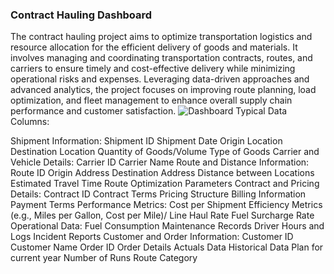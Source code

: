 ### Contract Hauling Dashboard
 The contract hauling project aims to optimize transportation logistics and resource allocation for the efficient delivery of goods and materials. It involves managing and coordinating transportation contracts, routes, and carriers to ensure timely and cost-effective delivery while minimizing operational risks and expenses. Leveraging data-driven approaches and advanced analytics, the project focuses on improving route planning, load optimization, and fleet management to enhance overall supply chain performance and customer satisfaction.
 ![Dashboard](https://github.com/mlmariscotes/Fleet-Management-Dashboard/assets/99033220/4e12c5a4-8bbe-4094-b02c-820c4e5005de)
Typical Data Columns:

Shipment Information:
Shipment ID
Shipment Date
Origin Location
Destination Location
Quantity of Goods/Volume 
Type of Goods
Carrier and Vehicle Details:
Carrier ID
Carrier Name
Route and Distance Information:
Route ID
Origin Address
Destination Address
Distance between Locations
Estimated Travel Time
Route Optimization Parameters
Contract and Pricing Details:
Contract ID
Contract Terms
Pricing Structure
Billing Information
Payment Terms
Performance Metrics:
Cost per Shipment
Efficiency Metrics (e.g., Miles per Gallon, Cost per Mile)/
Line Haul Rate
Fuel Surcharge Rate
Operational Data:
Fuel Consumption
Maintenance Records
Driver Hours and Logs
Incident Reports
Customer and Order Information:
Customer ID
Customer Name
Order ID
Order Details
Actuals Data
Historical Data
Plan for current year
Number of Runs
Route Category


